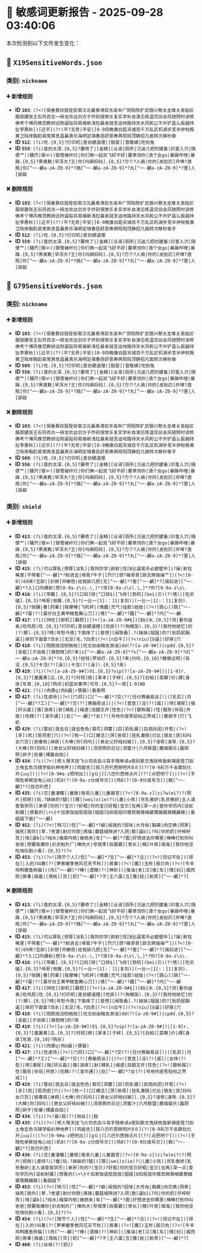# 📝 敏感词更新报告 - 2025-09-28 03:40:06

本次检测到以下文件发生变化：

## 📄 `X19SensitiveWords.json`

### 类别: `nickname`

#### ➕ 新增规则
- **ID `103`**: `(?<![保垂靠纹挺拴安南汉北襄泰清巨东高牟广阴阳陈犷武银兴黎太圭难关良始区服部建张王石符百志一砖龙欢达剑方子乔别很常乐复实学补自演见练温完旧会风陋预时读修佛考个博风晚范教研远附逼贴将易接新浅拉最亲就言迫地路持天水风和公不升铲昌么扳越持扯李惠秋])[近平](?!(平?无奇|平安|[0-9将晚康白距天城百千万乱区机湖步芜半伊校叛黄卫陆岸胸韵英常房息昌襄真乐海明定靖春邑舒恩寿舆局阳顶静招凡面转次移秒章`
- **ID `512`**: `(?i)吃.{0,5}?打印机|差劲硬道理|[殷婴][晋敬婧]吃到兔`
- **ID `559`**: `(?i)查的太深.{0,5}?要喷了|[金精][业液]厕所|沉迷几把的建畜|印茎入泬|随便艹|(騒茓|银氺)|银雪被杆烂|你们俩一起双飞好不好|要草饲你|滴个女go|暴躁哔哩|暴躁.{0,5}?黑臭靴|早泻大?王|你[吗麻妈码].{0,5}?万个?人骑|你的[皮批匹]开啤?酒瓶|你[^一-龥a-zA-Z0-9]*?搞[^一-龥a-zA-Z0-9]*?丸[^一-龥a-zA-Z0-9]*?里|人[舔甜`

#### ❌ 删除规则
- **ID `103`**: `(?<![保垂靠纹挺拴安南汉北襄泰清巨东高牟广阴阳陈犷武银兴黎太圭难关良始区服部建张王石符百志一砖龙欢达剑方子乔别很常乐复实学补自演见练温完旧会风陋预时读修佛考个博风晚范教研远附逼贴将易接新浅拉最亲就言迫地路持天水风和公不升铲昌么扳越持扯李惠秋])[近平](?!(平?无奇|平安|[0-9晚康白距天城百千万乱区机湖步芜半伊校叛黄卫陆岸胸韵英常房息昌襄真乐海明定靖春邑舒恩寿舆局阳顶静招凡面转次移秒章手`
- **ID `512`**: `(?i)吃.{0,5}?打印机|差劲硬道理`
- **ID `559`**: `(?i)查的太深.{0,5}?要喷了|[金精][业液]厕所|沉迷几把的建畜|印茎入泬|随便艹|(騒茓|银氺)|银雪被杆烂|你们俩一起双飞好不好|要草饲你|滴个女go|暴躁哔哩|暴躁.{0,5}?黑臭靴|早泻大?王|你[吗麻妈码].{0,5}?万个?人骑|你的[皮批匹]开啤?酒瓶|你[^一-龥a-zA-Z0-9]*?搞[^一-龥a-zA-Z0-9]*?丸[^一-龥a-zA-Z0-9]*?里|人[舔甜`

## 📄 `G79SensitiveWords.json`

### 类别: `nickname`

#### ➕ 新增规则
- **ID `103`**: `(?<![保垂靠纹挺拴安南汉北襄泰清巨东高牟广阴阳陈犷武银兴黎太圭难关良始区服部建张王石符百志一砖龙欢达剑方子乔别很常乐复实学补自演见练温完旧会风陋预时读修佛考个博风晚范教研远附逼贴将易接新浅拉最亲就言迫地路持天水风和公不升铲昌么扳越持扯李惠秋])[近平](?!(平?无奇|平安|[0-9将晚康白距天城百千万乱区机湖步芜半伊校叛黄卫陆岸胸韵英常房息昌襄真乐海明定靖春邑舒恩寿舆局阳顶静招凡面转次移秒章`
- **ID `509`**: `(?i)吃.{0,5}?打印机|差劲硬道理|[殷婴][晋敬婧]吃到兔`
- **ID `556`**: `(?i)查的太深.{0,5}?要喷了|[金精][业液]厕所|沉迷几把的建畜|印茎入泬|随便艹|(騒茓|银氺)|银雪被杆烂|你们俩一起双飞好不好|要草饲你|滴个女go|暴躁哔哩|暴躁.{0,5}?黑臭靴|早泻大?王|你[吗麻妈码].{0,5}?万个?人骑|你的[皮批匹]开啤?酒瓶|你[^一-龥a-zA-Z0-9]*?搞[^一-龥a-zA-Z0-9]*?丸[^一-龥a-zA-Z0-9]*?里|人[舔甜`

#### ❌ 删除规则
- **ID `103`**: `(?<![保垂靠纹挺拴安南汉北襄泰清巨东高牟广阴阳陈犷武银兴黎太圭难关良始区服部建张王石符百志一砖龙欢达剑方子乔别很常乐复实学补自演见练温完旧会风陋预时读修佛考个博风晚范教研远附逼贴将易接新浅拉最亲就言迫地路持天水风和公不升铲昌么扳越持扯李惠秋])[近平](?!(平?无奇|平安|[0-9晚康白距天城百千万乱区机湖步芜半伊校叛黄卫陆岸胸韵英常房息昌襄真乐海明定靖春邑舒恩寿舆局阳顶静招凡面转次移秒章手`
- **ID `509`**: `(?i)吃.{0,5}?打印机|差劲硬道理`
- **ID `556`**: `(?i)查的太深.{0,5}?要喷了|[金精][业液]厕所|沉迷几把的建畜|印茎入泬|随便艹|(騒茓|银氺)|银雪被杆烂|你们俩一起双飞好不好|要草饲你|滴个女go|暴躁哔哩|暴躁.{0,5}?黑臭靴|早泻大?王|你[吗麻妈码].{0,5}?万个?人骑|你的[皮批匹]开啤?酒瓶|你[^一-龥a-zA-Z0-9]*?搞[^一-龥a-zA-Z0-9]*?丸[^一-龥a-zA-Z0-9]*?里|人[舔甜`

### 类别: `shield`

#### ➕ 新增规则
- **ID `413`**: `(?i)查的太深.{0,5}?要喷了|[金精][业液]厕所|沉迷几把的建畜|印茎入泬|随便艹|(騒茓|银氺)|银雪被杆烂|你们俩一起双飞好不好|要草饲你|滴个女go|暴躁哔哩|暴躁.{0,5}?黑臭靴|早泻大?王|你[吗麻妈码].{0,5}?万个?人骑|你的[皮批匹]开啤?酒瓶|你[^一-龥a-zA-Z0-9]*?搞[^一-龥a-zA-Z0-9]*?丸[^一-龥a-zA-Z0-9]*?里|人[舔甜`
- **ID `415`**: `(?i)可以厚乳|想厚[汝乳]|我同你学|颜射|找[B比逼笔币必碧壁毕]i?操|射在嘴里|不带套[^一-龥]*?射进去|嗦我?牛子|[茓穴]想?被哥哥[舔叉擦插操艹]|(?<![0-9])69来?互舔|[扒掰]开嫩唇|给我舔几把|无[^一-龥]*?套[^一-龥]*?[插后进][^一-龥]*?入|口内爆射|想[0-9a-z\s\.\,]*?添[0-9a-z\s\.\,]*?你?[0-9a-z\s\.`
- **ID `416`**: `(?i)[带戴].{0,5}?[口扣]球|^口球$|[飞绯][祭机](bei|贝)(?!塔)|[吃买磕].{0,3}?伟哥|倒膜.{0,5}?(一比一|1[:：]1|复刻)|(一比一|1[:：]1|复刻).{0,5}?倒膜|春[药薬]|按摩棒|飞机杯|(情趣|充气|硅胶)娃娃|(?<![跳心])跳[^一-龥]*?蛋(?![蛋仔白王黄甲糕鱼舞心刀])|情[^一-龥]*?趣[^一-龥]*?内[^一-龥`
- **ID `417`**: `(?i)[持吃][即机][霸把]|(?<![a-zA-Z0-9#§])[Bb]水.{0,5}?流|看你迪奥|吃鸡㞎|吃.{0,5}?打印机|差劲硬道理|[吃舔](?!狗粮饭).{0,3}?[我你他她它]的(?!挪).{0,5}?椅|年愁今夜|下面痒了|[爱想][闻吸看].?(妹妹|姐姐)的?[批奶屁胸逼]|痒的下面直?流水|[无没]毛.?白虎|(?<![n怂牛])(?<!niu)[b逼](好痒|穴`
- **ID `418`**: `(?i)[炮跑抛泡刨袍抛][优尤幼由釉友游油]dd(?![a-z0-9#])|cpdd.{0,5}?[会能][子自紫][薇慰微]的?来|s[^一-龥a-zA-Z0-9]*?s[^一-龥a-zA-Z0-9]*?d[^一-龥a-zA-Z0-9]*?d.{0,5}?给钱|罗如疗.{0,5}?来|约吗.{0,10}?健康证明|(有没.{0,5}?卡泡(?![澡])|卡泡(?![澡]).{0,5}?来)`
- **ID `419`**: `(?i)(?<![a-zA-Z0-9#])91.{0,5}?vip(?![a-zA-Z0-9#])|[1-9]r.{0,3}?[凰簧黄]瓜.{0,3}?[时视]频|[苯本][子梓].{0,5}?[白柏][菜蔡]价|祼[身体]写真.{0,10}?购买|初蓝岚事萍|可月.{0,5}?一夜[1-9]00`
- **ID `421`**: `(?i)(肉便q|肉b器|r便器)|看裹照`
- **ID `427`**: `(?i)性虐待|(?<![门洞])口[^一-龥]*?交(?![任付费融易谈])|([乳肛]|月[^一-龥]*?工)[^一-龥]*?交(?![费融易谈])|(?<![意宣])淫(?![威])|喷[潮尿]|强[奸尖姦]|骚[浪痒]|射[精乳]|绳虐|双腿叉开|性色|(?<![歇粉属])性(服务|伴侣|开放)|吃精(?![准华通])|处[^一-龥]*?女(?![号地作座秀贴帖之界戒])|春欲手|打(飞机`
- **ID `429`**: `(?i)警奴|就去日|就去色色|菊花[洞蕾]|巨[奶乳骚]|巨炮兵团|开苞|(?<![赤])尻|[抠亮密]穴|(?<![枪一])口[爆活]|哭[爸母]|狂乳激揺|烂比|狼友|浪[妇叫女穴货]|丽春苑|淋病|(大棒|你[妈吗]|[男女父奸贱妇被]).{0,5}?凌辱|凌辱.{0,5}?(大棒|你[妈吗]|[男女父奸贱妇被])|流氓燕的日记|流蜜汁|六月联盟|鹿城娱乐|露阴照|卵子|轮暴|裸露自拍|(`
- **ID `434`**: `(?i)(?<![修人弩天挂飞火司衣血斗耳手随单读a夜别歌文鬼妖辉鱼新辣座登刀拟土电玄危乌镜学偷扒神地养])[鸡姬吉][拔八巴叭芭掰吧片8８](?![0-9彩万千击歌玩化开心uy])|(?<![0-9#a-z把吧出])[gＧj][八巴叭芭掰点片](?![点把吧个])|(?<![手随危单联挂电心动])机8(?![0-9a-z分成号次])|鸡8(?![0-9分成号次])|戟[^一-龥]*?[拔巴叭芭]`
- **ID `435`**: `(?i)恋[童潼瞳]|童贩|贩卖儿童|儿童器官|(?<![0-9a-z])zi?w(ei?)?(照片|视频)|玩.?妹妹的?腿|([猥]|wei)x(ie)?(儿童|小孩)|贫乳傲娇|乳贫傲娇|主人请查我学历|[弟哥]你的?(宝贝)?好粗|你的宝贝好粗|宝贝[在再]深一点|查你学历内[设蛇射摄]|想看的[\+\┼十加家伽迦茄笳珈]姐姐[Q扣抠寇叩蔻筘微薇喴葳葨媙崴薇魏巍徽]|看姐姐下面[^一-龥]`
- **ID `452`**: `(?i)(?<![特习])性[^一-龥]*?癖|闻我的?屁味|大月匈|胸袭|肉交换|阴茅|插死[我你]|草.?老婆|射烂你欧|爽插|蘑菇缝隙进?入洞|散[逼b]i?吗|你的奶[仔梓籽孜]|啥[逼b]i?纯水|梅穿内依|被她夹|车[^一-龥]*?震|好想进去你哪里|棒棒打到你叫爸爸|想要吸爆你|扒衣制片厂|棒肉大|夸我季[伯罢霸][常长]|精[叶夜]填海|[我你他没吃啃玩割小看].{0,5}?(?<`
- **ID `453`**: `(?i)(?<![随节个人])性[^一-龥]*?生[^一-龥]*?活|((?<![现记不在])[得在]|入的)叫春(?![笋寒暖季卷风花天节秋])|房事|(?<![魔])玉杵|扇贝肉|(?<![牛羊鸡鸭猪鱼狗猫])(肉[^一-龥]*?棒)|遗精(?![神彩])|推油|老[汉]推[车]|情[妇]|威而刚|房事|搞基|[溅贱][货]|奶[^一-龥]*?子|王八蛋|互[撸]娃|[射弄][^一-龥]*?[`

#### ❌ 删除规则
- **ID `413`**: `(?i)查的太深.{0,5}?要喷了|[金精][业液]厕所|沉迷几把的建畜|印茎入泬|随便艹|(騒茓|银氺)|银雪被杆烂|你们俩一起双飞好不好|要草饲你|滴个女go|暴躁哔哩|暴躁.{0,5}?黑臭靴|早泻大?王|你[吗麻妈码].{0,5}?万个?人骑|你的[皮批匹]开啤?酒瓶|你[^一-龥a-zA-Z0-9]*?搞[^一-龥a-zA-Z0-9]*?丸[^一-龥a-zA-Z0-9]*?里|人[舔甜`
- **ID `415`**: `(?i)可以厚乳|想厚[汝乳]|我同你学|颜射|找[B比逼笔币必碧壁毕]i?操|射在嘴里|不带套[^一-龥]*?射进去|嗦我?牛子|[茓穴]想?被哥哥[舔叉擦插操艹]|(?<![0-9])69来?互舔|[扒掰]开嫩唇|给我舔几把|无[^一-龥]*?套[^一-龥]*?[插后进][^一-龥]*?入|口内爆射|想[0-9a-z\s\.\,]*?添[0-9a-z\s\.\,]*?你?[0-9a-z\s\.`
- **ID `416`**: `(?i)[带戴].{0,5}?[口扣]球|^口球$|[飞绯][祭机](bei|贝)(?!塔)|[吃买磕].{0,3}?伟哥|倒膜.{0,5}?(一比一|1[:：]1|复刻)|(一比一|1[:：]1|复刻).{0,5}?倒膜|春[药薬]|按摩棒|飞机杯|(情趣|充气|硅胶)娃娃|(?<![跳心])跳[^一-龥]*?蛋(?![蛋仔白王黄甲糕鱼舞心刀])|情[^一-龥]*?趣[^一-龥]*?内[^一-龥`
- **ID `417`**: `(?i)[持吃][即机][霸把]|(?<![a-zA-Z0-9#§])[Bb]水.{0,5}?流|看你迪奥|吃鸡㞎|吃.{0,5}?打印机|差劲硬道理|[吃舔](?!狗粮饭).{0,3}?[我你他她它]的(?!挪).{0,5}?椅|年愁今夜|下面痒了|[爱想][闻吸看].?(妹妹|姐姐)的?[批奶屁胸逼]|痒的下面直?流水|[无没]毛.?白虎|(?<![n怂牛])(?<!niu)[b逼](好痒|穴`
- **ID `418`**: `(?i)[炮跑抛泡刨袍抛][优尤幼由釉友游油]dd(?![a-z0-9#])|cpdd.{0,5}?[会能][子自紫][薇慰微]的?来`
- **ID `419`**: `(?i)((?<![a-zA-Z0-9#])91.{0,5}?vip(?![a-zA-Z0-9#])|[1-9]r.{0,3}?[凰簧黄]瓜.{0,3}?[时视]频|[苯本][子梓].{0,5}?[白柏][菜蔡]价|祼[身体]写真.{0,10}?购买)`
- **ID `421`**: `(?i)(肉便q|肉b器|r便器)`
- **ID `427`**: `(?i)性虐待|(?<![门洞])口[^一-龥]*?交(?![任付费融易谈])|([乳肛]|月[^一-龥]*?工)[^一-龥]*?交(?![费融易谈])|(?<![意宣])淫(?![威])|女体(?!型)|喷[潮尿]|强[奸尖姦]|骚[浪痒]|射[精乳]|绳虐|双腿叉开|性色|(?<![歇粉属])性(服务|伴侣|开放)|吃精(?![准华通])|处[^一-龥]*?女(?![号地作座秀贴帖之界戒])|`
- **ID `429`**: `(?i)警奴|就去日|就去色色|菊花[洞蕾]|巨[奶乳骚]|巨炮兵团|开苞|(?<![赤])尻|[抠亮密]穴|(?<![枪一])口[爆活]|哭[爸母]|狂乳激揺|烂比|狼友|浪[妇叫女穴货]|丽春苑|淋病|(大棒|你[妈吗]|[男女父奸贱妇被]).{0,5}?凌辱|凌辱.{0,5}?(大棒|你[妈吗]|[男女父奸贱妇被])|流氓燕的日记|流蜜汁|六月联盟|鹿城娱乐|露阴照|卵子|轮暴|裸露自拍|(`
- **ID `434`**: `(?i)(?<!最)屌(?![咝丝])|腚`
- **ID `435`**: `(?i)(?<![修人弩天挂飞火司衣血斗耳手随单读a夜别歌文鬼妖辉鱼新辣座登刀拟土电玄危乌镜学偷扒神地养])[鸡姬吉][拔八巴叭芭掰吧片8８](?![0-9彩万千击歌玩化开心uy])|(?<![0-9#a-z把吧出])[gＧj][八巴叭芭掰点片](?![点把吧个])|(?<![手随危单联挂电心动])机8(?![0-9a-z分成号次])|鸡8(?![0-9分成号次])|戟[^一-龥]*?[拔巴叭芭]`
- **ID `436`**: `(?i)恋[童潼瞳]|童贩|贩卖儿童|儿童器官|(?<![0-9a-z])zi?w(ei?)?(照片|视频)|虐待?儿?童|玩.?妹妹的?腿|([猥]|wei)x(ie)?(儿童|小孩)|贫乳傲娇|乳贫傲娇|主人请查我学历|[弟哥]你的?(宝贝)?好粗|你的宝贝好粗|宝贝[在再]深一点|查你学历内[设蛇射摄]|想看的[\+\┼十加家伽迦茄笳珈]姐姐[Q扣抠寇叩蔻筘微薇喴葳葨媙崴薇魏巍徽]|看姐姐下`
- **ID `453`**: `(?i)(?<![特习])性[^一-龥]*?癖|闻我的?屁味|大月匈|胸袭|肉交换|阴茅|插死[我你]|草.?老婆|射烂你欧|爽插|蘑菇缝隙进?入洞|散[逼b]i?吗|你的奶[仔梓籽孜]|啥[逼b]i?纯水|梅穿内依|被她夹|车[^一-龥]*?震|好想进去你哪里|棒棒打到你叫爸爸|想要吸爆你|扒衣制片厂|棒肉大|夸我季[伯罢霸][常长]|精[叶夜]填海|[我你他没吃啃玩割小看].{0,5}?(?<`
- **ID `454`**: `(?i)(?<![随节个人])性[^一-龥]*?生[^一-龥]*?活|((?<![现记不在])[得在]|入的)叫春(?![笋寒暖季卷风花天节秋])|房事|(?<![魔])玉杵|扇贝肉|(?<![牛羊鸡鸭猪鱼狗猫])(肉[^一-龥]*?棒)|遗精(?![神彩])|推油|老[汉]推[车]|情[妇]|威而刚|房事|搞基|[溅贱][货]|奶[^一-龥]*?子|王八蛋|互[撸]娃|[射弄][^一-龥]*?[`
- **ID `460`**: `(?i)丝袜(?![奶])`


